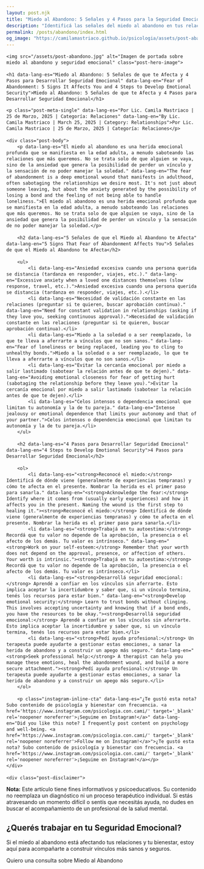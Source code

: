 ```yaml
---
layout: post.njk
title: "Miedo al Abandono: 5 Señales y 4 Pasos para la Seguridad Emocional | Blog Camila Mastriaco"
description: "Identificá las señales del miedo al abandono en tus relaciones (ansiedad, celos, dependencia) y aprendé 4 pasos clave para desarrollar seguridad emocional."
permalink: /posts/abandono/index.html
og_image: "https://camilamastriaco.github.io/psicologia/assets/post-abandono.jpg"
---
```




    <img src="/assets/post-abandono.jpg" alt="Imagen de portada sobre miedo al abandono y seguridad emocional" class="post-hero-image">
    
    <h1 data-lang-es="Miedo al Abandono: 5 Señales de que te Afecta y 4 Pasos para Desarrollar Seguridad Emocional" data-lang-en="Fear of Abandonment: 5 Signs It Affects You and 4 Steps to Develop Emotional Security">Miedo al Abandono: 5 Señales de que te Afecta y 4 Pasos para Desarrollar Seguridad Emocional</h1>
<div id="share-buttons-container"></div>

    <p class="post-meta-single" data-lang-es="Por Lic. Camila Mastriaco | 25 de Marzo, 2025 | Categoría: Relaciones" data-lang-en="By Lic. Camila Mastriaco | March 25, 2025 | Category: Relationships">Por Lic. Camila Mastriaco | 25 de Marzo, 2025 | Categoría: Relaciones</p>
    
    <div class="post-body">
        <p data-lang-es="El miedo al abandono es una herida emocional profunda que se manifiesta en la edad adulta, a menudo saboteando las relaciones que más queremos. No se trata solo de que alguien se vaya, sino de la ansiedad que genera la posibilidad de perder un vínculo y la sensación de no poder manejar la soledad." data-lang-en="The fear of abandonment is a deep emotional wound that manifests in adulthood, often sabotaging the relationships we desire most. It's not just about someone leaving, but about the anxiety generated by the possibility of losing a bond and the feeling of not being able to handle loneliness.">El miedo al abandono es una herida emocional profunda que se manifiesta en la edad adulta, a menudo saboteando las relaciones que más queremos. No se trata solo de que alguien se vaya, sino de la ansiedad que genera la posibilidad de perder un vínculo y la sensación de no poder manejar la soledad.</p>

        <h2 data-lang-es="5 Señales de que el Miedo al Abandono te Afecta" data-lang-en="5 Signs That Fear of Abandonment Affects You">5 Señales de que el Miedo al Abandono te Afecta</h2>
        
        <ul>
            <li data-lang-es="Ansiedad excesiva cuando una persona querida se distancia (tardanza en responder, viajes, etc.)." data-lang-en="Excessive anxiety when a loved one distances themselves (slow response, travel, etc.).">Ansiedad excesiva cuando una persona querida se distancia (tardanza en responder, viajes, etc.).</li>
            <li data-lang-es="Necesidad de validación constante en las relaciones (preguntar si te quieren, buscar aprobación continua)." data-lang-en="Need for constant validation in relationships (asking if they love you, seeking continuous approval).">Necesidad de validación constante en las relaciones (preguntar si te quieren, buscar aprobación continua).</li>
            <li data-lang-es="Miedo a la soledad o a ser reemplazado, lo que te lleva a aferrarte a vínculos que no son sanos." data-lang-en="Fear of loneliness or being replaced, leading you to cling to unhealthy bonds.">Miedo a la soledad o a ser reemplazado, lo que te lleva a aferrarte a vínculos que no son sanos.</li>
            <li data-lang-es="Evitar la cercanía emocional por miedo a salir lastimado (sabotear la relación antes de que te dejen)." data-lang-en="Avoiding emotional closeness for fear of getting hurt (sabotaging the relationship before they leave you).">Evitar la cercanía emocional por miedo a salir lastimado (sabotear la relación antes de que te dejen).</li>
            <li data-lang-es="Celos intensos o dependencia emocional que limitan tu autonomía y la de tu pareja." data-lang-en="Intense jealousy or emotional dependence that limits your autonomy and that of your partner.">Celos intensos o dependencia emocional que limitan tu autonomía y la de tu pareja.</li>
        </ul>

        <h2 data-lang-es="4 Pasos para Desarrollar Seguridad Emocional" data-lang-en="4 Steps to Develop Emotional Security">4 Pasos para Desarrollar Seguridad Emocional</h2>
        
        <ol>
            <li data-lang-es="<strong>Reconocé el miedo:</strong> Identificá de dónde viene (generalmente de experiencias tempranas) y cómo te afecta en el presente. Nombrar la herida es el primer paso para sanarla." data-lang-en="<strong>Acknowledge the fear:</strong> Identify where it comes from (usually early experiences) and how it affects you in the present. Naming the wound is the first step to healing it."><strong>Reconocé el miedo:</strong> Identificá de dónde viene (generalmente de experiencias tempranas) y cómo te afecta en el presente. Nombrar la herida es el primer paso para sanarla.</li>
            <li data-lang-es="<strong>Trabajá en tu autoestima:</strong> Recordá que tu valor no depende de la aprobación, la presencia o el afecto de los demás. Tu valor es intrínseco." data-lang-en="<strong>Work on your self-esteem:</strong> Remember that your worth does not depend on the approval, presence, or affection of others. Your worth is intrinsic."><strong>Trabajá en tu autoestima:</strong> Recordá que tu valor no depende de la aprobación, la presencia o el afecto de los demás. Tu valor es intrínseco.</li>
            <li data-lang-es="<strong>Desarrollá seguridad emocional:</strong> Aprendé a confiar en los vínculos sin aferrarte. Esto implica aceptar la incertidumbre y saber que, si un vínculo termina, tenés los recursos para estar bien." data-lang-en="<strong>Develop emotional security:</strong> Learn to trust bonds without clinging. This involves accepting uncertainty and knowing that if a bond ends, you have the resources to be okay."><strong>Desarrollá seguridad emocional:</strong> Aprendé a confiar en los vínculos sin aferrarte. Esto implica aceptar la incertidumbre y saber que, si un vínculo termina, tenés los recursos para estar bien.</li>
            <li data-lang-es="<strong>Pedí ayuda profesional:</strong> Un terapeuta puede ayudarte a gestionar estas emociones, a sanar la herida de abandono y a construir un apego más seguro." data-lang-en="<strong>Seek professional help:</strong> A therapist can help you manage these emotions, heal the abandonment wound, and build a more secure attachment."><strong>Pedí ayuda profesional:</strong> Un terapeuta puede ayudarte a gestionar estas emociones, a sanar la herida de abandono y a construir un apego más seguro.</li>
        </ol>
        
        <p class="instagram-inline-cta" data-lang-es="¿Te gustó esta nota? Subo contenido de psicología y bienestar con frecuencia. <a href='https://www.instagram.com/psicologia.con.cami/' target='_blank' rel='noopener noreferrer'>¡Seguime en Instagram!</a>" data-lang-en="Did you like this note? I frequently post content on psychology and well-being. <a href='https://www.instagram.com/psicologia.con.cami/' target='_blank' rel='noopener noreferrer'>Follow me on Instagram!</a>">¿Te gustó esta nota? Subo contenido de psicología y bienestar con frecuencia. <a href='https://www.instagram.com/psicologia.con.cami/' target='_blank' rel='noopener noreferrer'>¡Seguime en Instagram!</a></p>
    </div>
    
    <div class="post-disclaimer">
<p data-lang-es="<strong>Nota:</strong> Este artículo tiene fines informativos y psicoeducativos. Su contenido no reemplaza un diagnóstico ni un proceso terapéutico individual. Si estás atravesando un momento difícil o sentís que necesitás ayuda, no dudes en buscar el acompañamiento de un profesional de la salud mental." data-lang-en="<strong>Disclaimer:</strong> This article is for informational and psychoeducational purposes only. It is not a substitute for a professional diagnosis or an individual therapeutic process. If you are going through a difficult time or feel you need help, do not hesitate to seek support from a mental health professional.">
<strong>Nota:</strong> Este artículo tiene fines informativos y psicoeducativos. Su contenido no reemplaza un diagnóstico ni un proceso terapéutico individual. Si estás atravesando un momento difícil o sentís que necesitás ayuda, no dudes en buscar el acompañamiento de un profesional de la salud mental.
</p>
</div>

<section id="cta-post" class="animate-on-scroll">
        <h2 data-lang-es="¿Querés trabajar en tu Seguridad Emocional?" data-lang-en="Do You Want to Work on Your Emotional Security?">¿Querés trabajar en tu Seguridad Emocional?</h2>
        <p data-lang-es="Si el miedo al abandono está afectando tus relaciones y tu bienestar, estoy aquí para acompañarte a construir vínculos más sanos y seguros." data-lang-en="If the fear of abandonment is affecting your relationships and well-being, I'm here to support you in building healthier and more secure bonds.">Si el miedo al abandono está afectando tus relaciones y tu bienestar, estoy aquí para acompañarte a construir vínculos más sanos y seguros.</p>
        <a 
            class="btn whatsapp-trigger" 
            data-location="post_abandono_cta" 
            target="_blank" 
            rel="noopener noreferrer" 
            data-lang-es="Quiero una consulta sobre Miedo al Abandono" 
            data-lang-en="I want a consultation about Fear of Abandonment" 
            data-whatsapp-es="Hola Camila, leí tu nota sobre Miedo al Abandono y quisiera consultarte sobre las sesiones." 
            data-whatsapp-en="Hi Camila, I read your note about Fear of Abandonment and would like to ask about the sessions." 
        >Quiero una consulta sobre Miedo al Abandono</a>
    </section>
